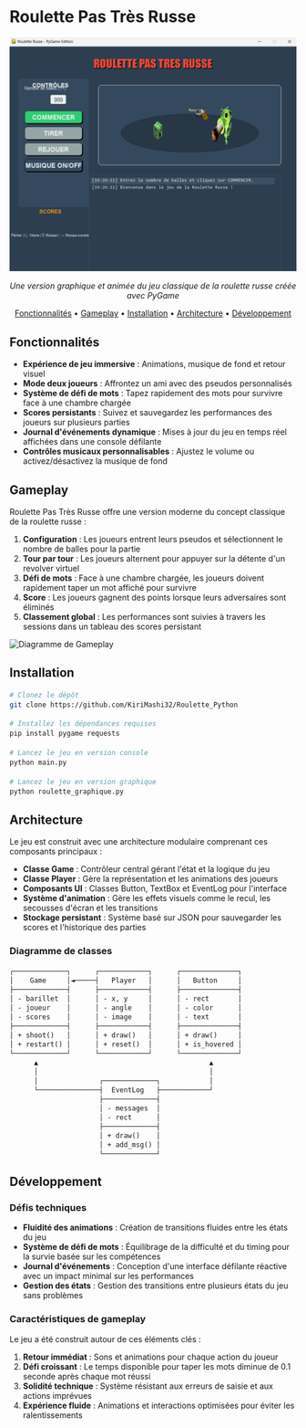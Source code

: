 # Roulette Pas Très Russe

<div align="center">

  <img src="public/game-preview.png" alt="Aperçu du jeu" width="600"/>
</div>

<p align="center">
  <em>Une version graphique et animée du jeu classique de la roulette russe créée avec PyGame</em>
</p>

<p align="center">
  <a href="#fonctionnalités">Fonctionnalités</a> •
  <a href="#gameplay">Gameplay</a> •
  <a href="#installation">Installation</a> •
  <a href="#architecture">Architecture</a> •
  <a href="#développement">Développement</a>
</p>

## Fonctionnalités

- **Expérience de jeu immersive** : Animations, musique de fond et retour visuel
- **Mode deux joueurs** : Affrontez un ami avec des pseudos personnalisés
- **Système de défi de mots** : Tapez rapidement des mots pour survivre face à une chambre chargée
- **Scores persistants** : Suivez et sauvegardez les performances des joueurs sur plusieurs parties
- **Journal d'événements dynamique** : Mises à jour du jeu en temps réel affichées dans une console défilante
- **Contrôles musicaux personnalisables** : Ajustez le volume ou activez/désactivez la musique de fond

## Gameplay

Roulette Pas Très Russe offre une version moderne du concept classique de la roulette russe :

1. **Configuration** : Les joueurs entrent leurs pseudos et sélectionnent le nombre de balles pour la partie
2. **Tour par tour** : Les joueurs alternent pour appuyer sur la détente d'un revolver virtuel
3. **Défi de mots** : Face à une chambre chargée, les joueurs doivent rapidement taper un mot affiché pour survivre
4. **Score** : Les joueurs gagnent des points lorsque leurs adversaires sont éliminés
5. **Classement global** : Les performances sont suivies à travers les sessions dans un tableau des scores persistant

![Diagramme de Gameplay](https://www.plantuml.com/plantuml/png/pPCzyjCm4CLxdM8lG87A5CoV951a9WtX0egydeZHXrcjFCCHk0KbFeSlXfJns2WcanGfS2VjRzy-wSblaHLnSbOepO7W418cUb-jfEWoOxJfb6SuOAhMNx0FjaUgDlVOccDW8IOzUFUXD6xWasT2WYvYQi9KbNUhTUzf72ngDi7x3FdWpeJG89oLjHXNOhlWMqCkexaAsProus-cJ0eRGWUxY_gU43Wa4f2_PTnyfWryxBhq0mbYoZ8Acd5Wz8pN1cKPjcKsDCf7iCK9cRpcKYxVB5H4fplPm7uSd2Aw6YkAhIcdS65fcz3IDRdAJjhMw4jfgja9g2PyLTqQB7QBg0v4g9VzUmDFYNhJ4yuWseXGAEEVrHX_MkEC7uT5n3TY5jjEzmMzQN1rQRKRPJnaCghKYh-5Rb_9vymrwJPM-L_6AX_5AbySgtn1hF9biSg7iSf_nbeOaNUh1t94Pa8OVy6tp815Y3eGrfnyXbl_Rzgg6D6XvvNS7UmjUqpE_W40)

## Installation

```bash
# Clonez le dépôt
git clone https://github.com/KiriMashi32/Roulette_Python

# Installez les dépendances requises
pip install pygame requests

# Lancez le jeu en version console
python main.py

# Lancez le jeu en version graphique
python roulette_graphique.py
```

## Architecture

Le jeu est construit avec une architecture modulaire comprenant ces composants principaux :

- **Classe Game** : Contrôleur central gérant l'état et la logique du jeu
- **Classe Player** : Gère la représentation et les animations des joueurs
- **Composants UI** : Classes Button, TextBox et EventLog pour l'interface
- **Système d'animation** : Gère les effets visuels comme le recul, les secousses d'écran et les transitions
- **Stockage persistant** : Système basé sur JSON pour sauvegarder les scores et l'historique des parties

### Diagramme de classes

```
┌─────────────┐      ┌────────────┐      ┌──────────────┐
│    Game     │◄─────┤   Player   │      │   Button     │
├─────────────┤      ├────────────┤      ├──────────────┤
│ - barillet  │      │ - x, y     │      │ - rect       │
│ - joueur    │      │ - angle    │      │ - color      │
│ - scores    │      │ - image    │      │ - text       │
├─────────────┤      ├────────────┤      ├──────────────┤
│ + shoot()   │      │ + draw()   │      │ + draw()     │
│ + restart() │      │ + reset()  │      │ + is_hovered │
└─────────────┘      └────────────┘      └──────────────┘
      ▲                                          ▲
      │                                          │
      │               ┌─────────────┐            │
      └───────────────┤  EventLog   ├────────────┘
                      ├─────────────┤
                      │ - messages  │
                      │ - rect      │
                      ├─────────────┤
                      │ + draw()    │
                      │ + add_msg() │
                      └─────────────┘
```

## Développement

### Défis techniques

- **Fluidité des animations** : Création de transitions fluides entre les états du jeu
- **Système de défi de mots** : Équilibrage de la difficulté et du timing pour la survie basée sur les compétences
- **Journal d'événements** : Conception d'une interface défilante réactive avec un impact minimal sur les performances
- **Gestion des états** : Gestion des transitions entre plusieurs états du jeu sans problèmes

### Caractéristiques de gameplay

Le jeu a été construit autour de ces éléments clés :

1. **Retour immédiat** : Sons et animations pour chaque action du joueur
2. **Défi croissant** : Le temps disponible pour taper les mots diminue de 0.1 seconde après chaque mot réussi
3. **Solidité technique** : Système résistant aux erreurs de saisie et aux actions imprévues
4. **Expérience fluide** : Animations et interactions optimisées pour éviter les ralentissements

